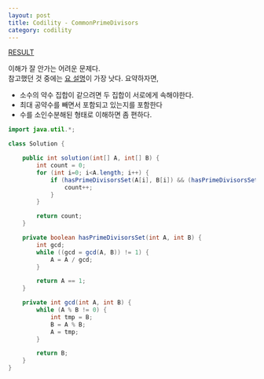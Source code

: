 ```yaml
---
layout: post
title: Codility - CommonPrimeDivisors
category: codility
---
```


[RESULT](https://app.codility.com/demo/results/training4D4R6R-VPA)

이해가 잘 안가는 어려운 문제다.  
참고했던 것 중에는 [요 설명](http://zuu.kr/jusf)이 가장 낫다.
요약하자면,
- 소수의 약수 집합이 같으려면 두 집합이 서로에게 속해야한다.
- 최대 공약수를 빼면서 포함되고 있는지를 포함한다
- 수를 소인수분해된 형태로 이해하면 좀 편하다.

```java
import java.util.*;

class Solution {

    public int solution(int[] A, int[] B) {
        int count = 0;
        for (int i=0; i<A.length; i++) {
            if (hasPrimeDivisorsSet(A[i], B[i]) && (hasPrimeDivisorsSet(B[i], A[i]))) {
                count++;
            }
        }

        return count;
    }

    private boolean hasPrimeDivisorsSet(int A, int B) {
        int gcd;
        while ((gcd = gcd(A, B)) != 1) {
            A = A / gcd;
        }

        return A == 1;
    } 

    private int gcd(int A, int B) {
        while (A % B != 0) {
            int tmp = B;
            B = A % B;
            A = tmp; 
        }

        return B;
    }
}
```
